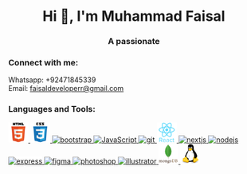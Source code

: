 <h1 align="center">Hi 👋, I'm Muhammad Faisal</h1>
<h3 align="center">A passionate</h3>

<h3 align="left">Connect with me:</h3>
<p align="left">
  Whatsapp: +92471845339
  <br/>
  Email: <a href="mailto:faisaldeveloperr@gmail.com">faisaldeveloperr@gmail.com</a>
  <br/>
</p>


<h3 align="left">Languages and Tools:</h3>
<p align="left">
    <a href="https://www.w3.org/html/" target="_blank" rel="noreferrer">
        <img
        src="https://raw.githubusercontent.com/devicons/devicon/master/icons/html5/html5-original-wordmark.svg"
        alt="html5"
        width="40"
        height="40"
        />
    </a>
    <a href="https://www.w3schools.com/css/" target="_blank" rel="noreferrer">
        <img
        src="https://raw.githubusercontent.com/devicons/devicon/master/icons/css3/css3-original-wordmark.svg"
        alt="css3"
        width="40"
        height="40"
        />
    </a>
    <a href="https://getbootstrap.com/" target="_blank" rel="noreferrer">
        <img
        src="https://upload.wikimedia.org/wikipedia/commons/b/b2/Bootstrap_logo.svg"
        alt="bootstrap"
        width="40"
        height="40"
        />
    </a>
    <a href="https://www.w3schools.com/js/" target="_blank" rel="noreferrer">
        <img
        src="https://upload.wikimedia.org/wikipedia/commons/9/99/Unofficial_JavaScript_logo_2.svg"
        alt="JavaScript"
        width="40"
        height="40"
        />
    </a>
    <a href="https://git-scm.com/" target="_blank" rel="noreferrer">
        <img
        src="https://www.vectorlogo.zone/logos/git-scm/git-scm-icon.svg"
        alt="git"
        width="40"
        height="40"
        />
    </a>
    <a href="https://reactjs.org/" target="_blank" rel="noreferrer">
        <img
        src="https://raw.githubusercontent.com/devicons/devicon/master/icons/react/react-original-wordmark.svg"
        alt="react"
        width="40"
        height="40"
        />
    </a>
    <a href="https://nextjs.org/" target="_blank" rel="noreferrer">
        <img
        src="https://circle.scot/wp-content/uploads/2017/11/logo-next.svg.png"
        alt="nextjs"
        width="45"
        height="45"
        style="background-color: #ffff;"
        />
    </a>
    <a href="https://nodejs.org" target="_blank" rel="noreferrer">
        <img
        src="https://static.cdnlogo.com/logos/n/49/node-js.svg"
        alt="nodejs"
        width="60"
        height="55"
        />
    </a>
    <a href="https://expressjs.com" target="_blank" rel="noreferrer">
        <img
        src="https://www.nextontop.com/assets/img/services/web/expressjs.svg"
        alt="express"
        width="66"
        height="66"
        style="background: white;"
        />
    </a>
    <a href="https://www.figma.com/" target="_blank" rel="noreferrer">
        <img
        src="https://www.vectorlogo.zone/logos/figma/figma-icon.svg"
        alt="figma"
        width="40"
        height="40"
        />
    </a>
    <a href="https://www.photoshop.com/en" target="_blank" rel="noreferrer">
        <img
        src="https://upload.wikimedia.org/wikipedia/commons/a/af/Adobe_Photoshop_CC_icon.svg"
        alt="photoshop"
        width="40"
        height="40"
        />
    </a>
    <a href="https://www.adobe.com/in/products/illustrator.html" target="_blank" rel="noreferrer">
        <img
        src="https://www.vectorlogo.zone/logos/adobe_illustrator/adobe_illustrator-icon.svg"
        alt="illustrator"
        width="40"
        height="40"
        />
    </a>
    <a href="https://www.mongodb.com/" target="_blank" rel="noreferrer">
        <img
        src="https://raw.githubusercontent.com/devicons/devicon/master/icons/mongodb/mongodb-original-wordmark.svg"
        alt="mongodb"
        width="40"
        height="40"
        />
    </a>
    <a href="https://www.linux.org/" target="_blank" rel="noreferrer">
        <img
        src="https://raw.githubusercontent.com/devicons/devicon/master/icons/linux/linux-original.svg"
        alt="linux"
        width="40"
        height="40"
        />
    </a>
</p>
